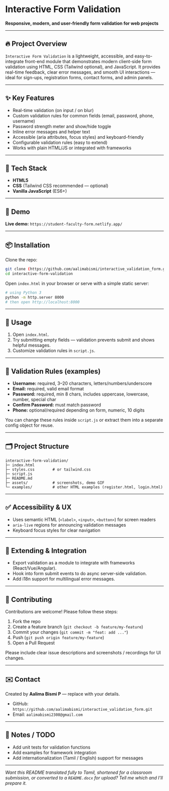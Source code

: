 # Interactive Form Validation

**Responsive, modern, and user-friendly form validation for web projects**

---

## 🔥 Project Overview

`Interactive Form Validation` is a lightweight, accessible, and easy-to-integrate front-end module that demonstrates modern client-side form validation using HTML, CSS (Tailwind optional), and JavaScript. It provides real-time feedback, clear error messages, and smooth UI interactions — ideal for sign-ups, registration forms, contact forms, and admin panels.


---

## ✨ Key Features

* Real-time validation (on input / on blur)
* Custom validation rules for common fields (email, password, phone, username)
* Password strength meter and show/hide toggle
* Inline error messages and helper text
* Accessible (aria attributes, focus styles) and keyboard-friendly
* Configurable validation rules (easy to extend)
* Works with plain HTML/JS or integrated with frameworks

---

## 🧰 Tech Stack

* **HTML5**
* **CSS** (Tailwind CSS recommended — optional)
* **Vanilla JavaScript** (ES6+)

---

## 🚀 Demo

**Live demo:** `https://student-faculty-form.netlify.app/` 

---

## 📦 Installation

Clone the repo:

```bash
git clone (https://github.com/aalimabismi/interactive_validation_form.git)
cd interactive-form-validation
```

Open `index.html` in your browser or serve with a simple static server:

```bash
# using Python 3
python -m http.server 8000
# then open http://localhost:8000
```

---

## 📝 Usage

1. Open `index.html`.
2. Try submitting empty fields — validation prevents submit and shows helpful messages.
3. Customize validation rules in `script.js`.

---

## 🔧 Validation Rules (examples)

* **Username:** required, 3–20 characters, letters/numbers/underscore
* **Email:** required, valid email format
* **Password:** required, min 8 chars, includes uppercase, lowercase, number, special char
* **Confirm Password:** must match password
* **Phone:** optional/required depending on form, numeric, 10 digits

You can change these rules inside `script.js` or extract them into a separate config object for reuse.

---

## 🗂️ Project Structure

```
interactive-form-validation/
├─ index.html
├─ styles.css        # or tailwind.css
├─ script.js
├─ README.md
├─ assets/           # screenshots, demo GIF
└─ examples/         # other HTML examples (register.html, login.html)
```

---

## ✅ Accessibility & UX

* Uses semantic HTML (`<label>`, `<input>`, `<button>`) for screen readers
* `aria-live` regions for announcing validation messages
* Keyboard focus styles for clear navigation

---

## 🔁 Extending & Integration

* Export validation as a module to integrate with frameworks (React/Vue/Angular).
* Hook into form submit events to do async server-side validation.
* Add i18n support for multilingual error messages.

---

## 🤝 Contributing

Contributions are welcome! Please follow these steps:

1. Fork the repo
2. Create a feature branch (`git checkout -b feature/my-feature`)
3. Commit your changes (`git commit -m "feat: add ..."`)
4. Push (`git push origin feature/my-feature`)
5. Open a Pull Request

Please include clear issue descriptions and screenshots / recordings for UI changes.

---

## ✉️ Contact

Created by **Aalima Bismi P** — replace with your details.

* GitHub: `https://github.com/aalimabismi/interactive_validation_form.git`
* Email: `aalimabismi2308@gmail.com`

---

## 📝 Notes / TODO

* Add unit tests for validation functions
* Add examples for framework integration
* Add internationalization (Tamil / English) support for messages

---

*Want this README translated fully to Tamil, shortened for a classroom submission, or converted to a `README.docx` for upload? Tell me which and I’ll prepare it.*
